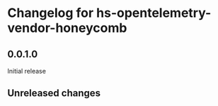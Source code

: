 # Changelog for hs-opentelemetry-vendor-honeycomb

## 0.0.1.0

Initial release
## Unreleased changes
